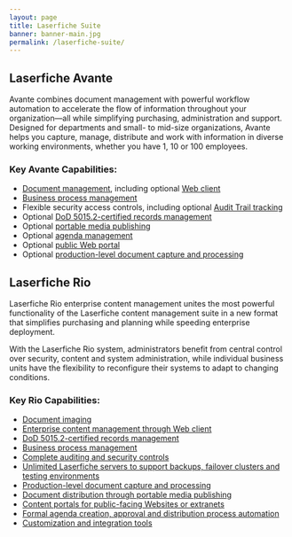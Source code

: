 ```yaml
---
layout: page
title: Laserfiche Suite
banner: banner-main.jpg
permalink: /laserfiche-suite/
---
```


## Laserfiche Avante
Avante combines document management with powerful workflow automation to accelerate the flow of information throughout your organization—all while simplifying purchasing, administration and support.
Designed for departments and small- to mid-size organizations, Avante helps you capture, manage, distribute and work with information in diverse working environments, whether you have 1, 10 or 100 employees.

### Key Avante Capabilities:

* [Document management](http://www.laserfiche.com/en/Products/Product%20Modules/Client%20and%20Server.aspx), including optional [Web client](http://www.laserfiche.com/en/Products/Product%20Modules/Web%20Access.aspx)
* [Business process management](http://www.laserfiche.com/en/Products/Product%20Modules/Workflow.aspx)
* Flexible security access controls, including optional [Audit Trail tracking](http://www.laserfiche.com/en/Products/Product%20Modules/Audit%20Trail.aspx)
* Optional [DoD 5015.2-certified records management](http://www.laserfiche.com/en/Products/Product%20Modules/Records%20Management%20Edition.aspx)
* Optional [portable media publishing](http://www.laserfiche.com/en/Products/Product%20Modules/Plus.aspx)
* Optional [agenda management](http://www.laserfiche.com/en/Products/Product%20Modules/Agenda%20Manager.aspx)
* Optional [public Web portal](http://www.laserfiche.com/en/Products/Product%20Modules/WebLink.aspx)
* Optional [production-level document capture and processing](http://www.laserfiche.com/en/Products/Product%20Modules/Quick%20Fields.aspx)

## Laserfiche Rio
Laserfiche Rio enterprise content management unites the most powerful functionality of the Laserfiche content management suite in a new format that simplifies purchasing and planning while speeding enterprise deployment.

With the Laserfiche Rio system, administrators benefit from central control over security, content and system administration, while individual business units have the flexibility to reconfigure their systems to adapt to changing conditions.

### Key Rio Capabilities:

* [Document imaging](http://www.laserfiche.com/Products/Product%20Modules/Client%20and%20Server.aspx)
* [Enterprise content management through Web client](http://www.laserfiche.com/Products/Product%20Modules/Web%20Access.aspx)
* [DoD 5015.2-certified records management](http://www.laserfiche.com/Products/Product%20Modules/Records%20Management%20Edition.aspx)
* [Business process management](http://www.laserfiche.com/Products/Product%20Modules/Workflow.aspx)
* [Complete auditing and security controls](http://www.laserfiche.com/Products/Product%20Modules/Audit%20Trail.aspx)
* [Unlimited Laserfiche servers to support backups, failover clusters and testing environments](http://www.laserfiche.com/Products/Product%20Modules/Client%20and%20Server.aspx)
* [Production-level document capture and processing](http://www.laserfiche.com/Products/Product%20Modules/Quick%20Fields.aspx)
* [Document distribution through portable media publishing](http://www.laserfiche.com/Products/Product%20Modules/Plus.aspx)
* [Content portals for public-facing Websites or extranets](http://www.laserfiche.com/Products/Product%20Modules/WebLink.aspx)
* [Formal agenda creation, approval and distribution process automation](http://www.laserfiche.com/Products/Product%20Modules/Agenda%20Manager.aspx)
* [Customization and integration tools](http://www.laserfiche.com/Products/Product%20Modules/Laserfiche%20Toolkit.aspx)
